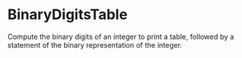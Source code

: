 # BinaryDigitsTable
Compute the binary digits of an integer to print a table,  followed by a statement of the binary representation of the integer.
